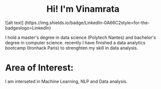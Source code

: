 
<h1 align="center">Hi! I'm Vinamrata</h1>


![alt text] (https.//img.shields.io/badge/LinkedIn-0A66C2style=for-the-badgeslogo=LinkedIn)


I hold a master's degree in data science (Polytech Nantes) and bachelor's degree in computer science. recently I have finished a data analytics bootcamp (Ironhack Paris) to strenghten my skill in data analysis.

# Area of Interest:
I am interseted in Machine Learning, NLP and Data analysis.






